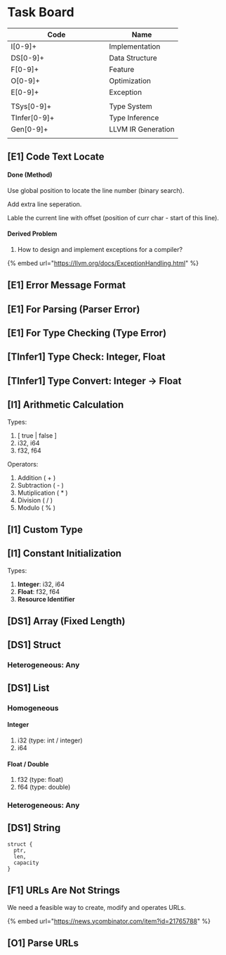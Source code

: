 # Task Board

<table><thead><tr><th width="208">Code</th><th>Name</th></tr></thead><tbody><tr><td>I[0-9]+</td><td>Implementation</td></tr><tr><td>DS[0-9]+</td><td>Data Structure</td></tr><tr><td>F[0-9]+</td><td>Feature</td></tr><tr><td>O[0-9]+</td><td>Optimization</td></tr><tr><td>E[0-9]+</td><td>Exception</td></tr><tr><td></td><td></td></tr><tr><td>TSys[0-9]+</td><td>Type System</td></tr><tr><td>TInfer[0-9]+</td><td>Type Inference</td></tr><tr><td>Gen[0-9]+</td><td>LLVM IR Generation</td></tr><tr><td></td><td></td></tr></tbody></table>

## \[E1] Code Text Locate

#### **Done (Method)**

Use global position to locate the line number (binary search).

Add extra line seperation.

Lable the current line with offset (position of curr char - start of this line).

#### Derived Problem

1. How to design and implement exceptions for a compiler?

{% embed url="https://llvm.org/docs/ExceptionHandling.html" %}

## \[E1] Error Message Format



## \[E1] For Parsing (Parser Error)



## \[E1] For Type Checking (Type Error)



## \[TInfer1] Type Check: Integer, Float



## \[TInfer1] Type Convert: Integer -> Float



## \[I1] Arithmetic Calculation

Types:

1. \[ true | false ]
2. i32, i64
3. f32, f64

Operators:

1. Addition ( + )
2. Subtraction ( - )
3. Mutiplication ( \* )
4. Division ( / )
5. Modulo ( % )



## \[I1] Custom Type



## \[I1] Constant Initialization

Types:

1. **Integer**: i32, i64
2. **Float**: f32, f64
3. **Resource Identifier**



## \[DS1] Array (Fixed Length)



## \[DS1] Struct

### Heterogeneous: Any



## \[DS1] List

### Homogeneous

#### Integer

1. i32 (type: int / integer)
2. i64

#### Float / Double

1. f32 (type: float)
2. f64 (type: double)

### Heterogeneous: Any



## \[DS1] String

```
struct {
  ptr,
  len,
  capacity
}
```



## \[F1] URLs Are Not Strings

We need a feasible way to create, modify and operates URLs.

{% embed url="https://news.ycombinator.com/item?id=21765788" %}

## \[O1] Parse URLs

